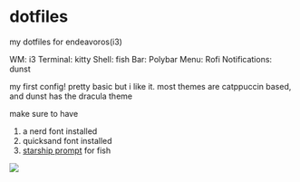 # dotfiles
my dotfiles for endeavoros(i3)


WM: i3
Terminal: kitty
Shell: fish
Bar: Polybar
Menu: Rofi
Notifications: dunst

my first config! pretty basic but i like it.
most themes are catppuccin based, and dunst has the dracula theme

make sure to have
1. a nerd font installed
2. quicksand font installed
3. [starship prompt](https://starship.rs/) for fish

<image src="https://github.com/sharpcdf/dotfiles/blob/main/preview.png"/>
